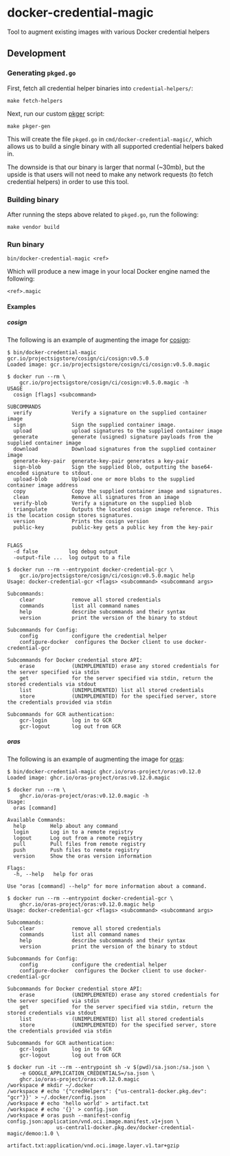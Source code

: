 # docker-credential-magic
Tool to augment existing images with various Docker credential helpers

## Development

### Generating `pkged.go`

First, fetch all credential helper binaries into `credential-helpers/`:

```
make fetch-helpers
```

Next, run our custom [pkger](https://github.com/markbates/pkger) script:

```
make pkger-gen
```

This will create the file `pkged.go` in `cmd/docker-credential-magic/`, which
allows us to build a single binary with all supported credential helpers baked in.

The downside is that our binary is larger that normal (~30mb), but the upside
is that users will not need to make any network requests (to fetch credential helpers)
in order to use this tool.

### Building binary

After running the steps above related to `pkged.go`,
run the following:

```
make vendor build
```

### Run binary

```
bin/docker-credential-magic <ref>
```

Which will produce a new image in your local Docker engine named the following:

```
<ref>.magic
```

#### Examples

##### cosign

The following is an example of augmenting the image for [cosign](https://github.com/sigstore/cosign):

```
$ bin/docker-credential-magic gcr.io/projectsigstore/cosign/ci/cosign:v0.5.0
Loaded image: gcr.io/projectsigstore/cosign/ci/cosign:v0.5.0.magic
```

```
$ docker run --rm \
    gcr.io/projectsigstore/cosign/ci/cosign:v0.5.0.magic -h
USAGE
  cosign [flags] <subcommand>

SUBCOMMANDS
  verify             Verify a signature on the supplied container image
  sign               Sign the supplied container image.
  upload             upload signatures to the supplied container image
  generate           generate (usigned) signature payloads from the supplied container image
  download           Download signatures from the supplied container image
  generate-key-pair  generate-key-pair generates a key-pair
  sign-blob          Sign the supplied blob, outputting the base64-encoded signature to stdout.
  upload-blob        Upload one or more blobs to the supplied container image address
  copy               Copy the supplied container image and signatures.
  clean              Remove all signatures from an image
  verify-blob        Verify a signature on the supplied blob
  triangulate        Outputs the located cosign image reference. This is the location cosign stores signatures.
  version            Prints the cosign version
  public-key         public-key gets a public key from the key-pair


FLAGS
  -d false          log debug output
  -output-file ...  log output to a file
```

```
$ docker run --rm --entrypoint docker-credential-gcr \
    gcr.io/projectsigstore/cosign/ci/cosign:v0.5.0.magic help
Usage: docker-credential-gcr <flags> <subcommand> <subcommand args>

Subcommands:
	clear            remove all stored credentials
	commands         list all command names
	help             describe subcommands and their syntax
	version          print the version of the binary to stdout

Subcommands for Config:
	config           configure the credential helper
	configure-docker  configures the Docker client to use docker-credential-gcr

Subcommands for Docker credential store API:
	erase            (UNIMPLEMENTED) erase any stored credentials for the server specified via stdin
	get              for the server specified via stdin, return the stored credentials via stdout
	list             (UNIMPLEMENTED) list all stored credentials
	store            (UNIMPLEMENTED) for the specified server, store the credentials provided via stdin

Subcommands for GCR authentication:
	gcr-login        log in to GCR
	gcr-logout       log out from GCR

```

##### oras

The following is an example of augmenting the image for [oras](https://github.com/oras-project/oras):

```
$ bin/docker-credential-magic ghcr.io/oras-project/oras:v0.12.0
Loaded image: ghcr.io/oras-project/oras:v0.12.0.magic
```

```
$ docker run --rm \
    ghcr.io/oras-project/oras:v0.12.0.magic -h
Usage:
  oras [command]

Available Commands:
  help        Help about any command
  login       Log in to a remote registry
  logout      Log out from a remote registry
  pull        Pull files from remote registry
  push        Push files to remote registry
  version     Show the oras version information

Flags:
  -h, --help   help for oras

Use "oras [command] --help" for more information about a command.
```

```
$ docker run --rm --entrypoint docker-credential-gcr \
    ghcr.io/oras-project/oras:v0.12.0.magic help
Usage: docker-credential-gcr <flags> <subcommand> <subcommand args>

Subcommands:
	clear            remove all stored credentials
	commands         list all command names
	help             describe subcommands and their syntax
	version          print the version of the binary to stdout

Subcommands for Config:
	config           configure the credential helper
	configure-docker  configures the Docker client to use docker-credential-gcr

Subcommands for Docker credential store API:
	erase            (UNIMPLEMENTED) erase any stored credentials for the server specified via stdin
	get              for the server specified via stdin, return the stored credentials via stdout
	list             (UNIMPLEMENTED) list all stored credentials
	store            (UNIMPLEMENTED) for the specified server, store the credentials provided via stdin

Subcommands for GCR authentication:
	gcr-login        log in to GCR
	gcr-logout       log out from GCR

```

```
$ docker run -it --rm --entrypoint sh -v $(pwd)/sa.json:/sa.json \
    -e GOOGLE_APPLICATION_CREDENTIALS=/sa.json \
    ghcr.io/oras-project/oras:v0.12.0.magic
/workspace # mkdir ~/.docker
/workspace # echo '{"credHelpers": {"us-central1-docker.pkg.dev": "gcr"}}' > ~/.docker/config.json
/workspace # echo 'hello world' > artifact.txt
/workspace # echo '{}' > config.json
/workspace # oras push --manifest-config config.json:application/vnd.oci.image.manifest.v1+json \
                us-central1-docker.pkg.dev/docker-credential-magic/demoo:1.0 \
                artifact.txt:application/vnd.oci.image.layer.v1.tar+gzip
```